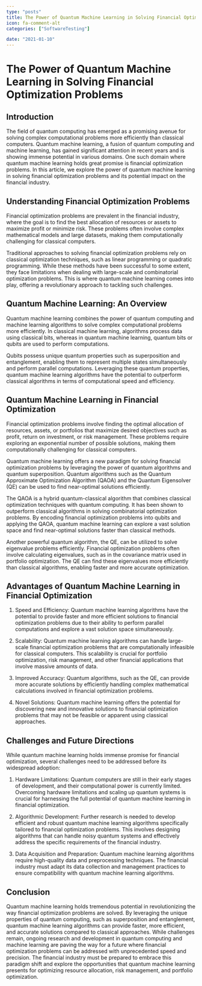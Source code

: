 ```yaml
---
type: "posts"
title: The Power of Quantum Machine Learning in Solving Financial Optimization Problems
icon: fa-comment-alt
categories: ["SoftwareTesting"]

date: "2021-01-10"
---
```




# The Power of Quantum Machine Learning in Solving Financial Optimization Problems

## Introduction

The field of quantum computing has emerged as a promising avenue for solving complex computational problems more efficiently than classical computers. Quantum machine learning, a fusion of quantum computing and machine learning, has gained significant attention in recent years and is showing immense potential in various domains. One such domain where quantum machine learning holds great promise is financial optimization problems. In this article, we explore the power of quantum machine learning in solving financial optimization problems and its potential impact on the financial industry.

## Understanding Financial Optimization Problems

Financial optimization problems are prevalent in the financial industry, where the goal is to find the best allocation of resources or assets to maximize profit or minimize risk. These problems often involve complex mathematical models and large datasets, making them computationally challenging for classical computers.

Traditional approaches to solving financial optimization problems rely on classical optimization techniques, such as linear programming or quadratic programming. While these methods have been successful to some extent, they face limitations when dealing with large-scale and combinatorial optimization problems. This is where quantum machine learning comes into play, offering a revolutionary approach to tackling such challenges.

## Quantum Machine Learning: An Overview

Quantum machine learning combines the power of quantum computing and machine learning algorithms to solve complex computational problems more efficiently. In classical machine learning, algorithms process data using classical bits, whereas in quantum machine learning, quantum bits or qubits are used to perform computations.

Qubits possess unique quantum properties such as superposition and entanglement, enabling them to represent multiple states simultaneously and perform parallel computations. Leveraging these quantum properties, quantum machine learning algorithms have the potential to outperform classical algorithms in terms of computational speed and efficiency.

## Quantum Machine Learning in Financial Optimization

Financial optimization problems involve finding the optimal allocation of resources, assets, or portfolios that maximize desired objectives such as profit, return on investment, or risk management. These problems require exploring an exponential number of possible solutions, making them computationally challenging for classical computers.

Quantum machine learning offers a new paradigm for solving financial optimization problems by leveraging the power of quantum algorithms and quantum superposition. Quantum algorithms such as the Quantum Approximate Optimization Algorithm (QAOA) and the Quantum Eigensolver (QE) can be used to find near-optimal solutions efficiently.

The QAOA is a hybrid quantum-classical algorithm that combines classical optimization techniques with quantum computing. It has been shown to outperform classical algorithms in solving combinatorial optimization problems. By encoding financial optimization problems into qubits and applying the QAOA, quantum machine learning can explore a vast solution space and find near-optimal solutions faster than classical methods.

Another powerful quantum algorithm, the QE, can be utilized to solve eigenvalue problems efficiently. Financial optimization problems often involve calculating eigenvalues, such as in the covariance matrix used in portfolio optimization. The QE can find these eigenvalues more efficiently than classical algorithms, enabling faster and more accurate optimization.

## Advantages of Quantum Machine Learning in Financial Optimization

1. Speed and Efficiency: Quantum machine learning algorithms have the potential to provide faster and more efficient solutions to financial optimization problems due to their ability to perform parallel computations and explore a vast solution space simultaneously.

2. Scalability: Quantum machine learning algorithms can handle large-scale financial optimization problems that are computationally infeasible for classical computers. This scalability is crucial for portfolio optimization, risk management, and other financial applications that involve massive amounts of data.

3. Improved Accuracy: Quantum algorithms, such as the QE, can provide more accurate solutions by efficiently handling complex mathematical calculations involved in financial optimization problems.

4. Novel Solutions: Quantum machine learning offers the potential for discovering new and innovative solutions to financial optimization problems that may not be feasible or apparent using classical approaches.

## Challenges and Future Directions

While quantum machine learning holds immense promise for financial optimization, several challenges need to be addressed before its widespread adoption:

1. Hardware Limitations: Quantum computers are still in their early stages of development, and their computational power is currently limited. Overcoming hardware limitations and scaling up quantum systems is crucial for harnessing the full potential of quantum machine learning in financial optimization.

2. Algorithmic Development: Further research is needed to develop efficient and robust quantum machine learning algorithms specifically tailored to financial optimization problems. This involves designing algorithms that can handle noisy quantum systems and effectively address the specific requirements of the financial industry.

3. Data Acquisition and Preparation: Quantum machine learning algorithms require high-quality data and preprocessing techniques. The financial industry must adapt its data collection and management practices to ensure compatibility with quantum machine learning algorithms.

## Conclusion

Quantum machine learning holds tremendous potential in revolutionizing the way financial optimization problems are solved. By leveraging the unique properties of quantum computing, such as superposition and entanglement, quantum machine learning algorithms can provide faster, more efficient, and accurate solutions compared to classical approaches. While challenges remain, ongoing research and development in quantum computing and machine learning are paving the way for a future where financial optimization problems can be addressed with unprecedented speed and precision. The financial industry must be prepared to embrace this paradigm shift and explore the opportunities that quantum machine learning presents for optimizing resource allocation, risk management, and portfolio optimization.